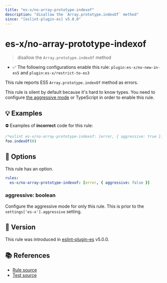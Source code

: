 ```yaml
---
title: "es-x/no-array-prototype-indexof"
description: "disallow the `Array.prototype.indexOf` method"
since: "[eslint-plugin-es] v5.0.0"
---
```


# es-x/no-array-prototype-indexof
> disallow the `Array.prototype.indexOf` method

- ✅ The following configurations enable this rule: `plugin:es-x/no-new-in-es5` and `plugin:es-x/restrict-to-es3`

This rule reports ES5 `Array.prototype.indexOf` method as errors.

This rule is silent by default because it's hard to know types. You need to configure [the aggressive mode](../#the-aggressive-mode) or TypeScript in order to enable this rule.

## 💡 Examples

⛔ Examples of **incorrect** code for this rule:

<eslint-playground type="bad">

```js
/*eslint es-x/no-array-prototype-indexof: [error, { aggressive: true }] */
foo.indexOf(0)
```

</eslint-playground>

## 🔧 Options

This rule has an option.

```yml
rules:
  es-x/no-array-prototype-indexof: [error, { aggressive: false }]
```

### aggressive: boolean

Configure the aggressive mode for only this rule.
This is prior to the `settings['es-x'].aggressive` setting.

## 🚀 Version

This rule was introduced in [eslint-plugin-es] v5.0.0.

[eslint-plugin-es]: https://github.com/mysticatea/eslint-plugin-es

## 📚 References

- [Rule source](https://github.com/eslint-community/eslint-plugin-es-x/blob/master/lib/rules/no-array-prototype-indexof.js)
- [Test source](https://github.com/eslint-community/eslint-plugin-es-x/blob/master/tests/lib/rules/no-array-prototype-indexof.js)
